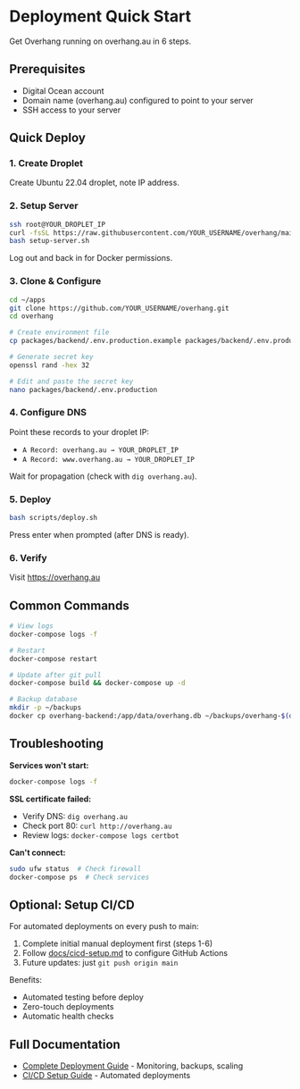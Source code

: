 # Deployment Quick Start

Get Overhang running on overhang.au in 6 steps.

## Prerequisites
- Digital Ocean account
- Domain name (overhang.au) configured to point to your server
- SSH access to your server

## Quick Deploy

### 1. Create Droplet
Create Ubuntu 22.04 droplet, note IP address.

### 2. Setup Server
```bash
ssh root@YOUR_DROPLET_IP
curl -fsSL https://raw.githubusercontent.com/YOUR_USERNAME/overhang/main/scripts/setup-server.sh -o setup-server.sh
bash setup-server.sh
```

Log out and back in for Docker permissions.

### 3. Clone & Configure
```bash
cd ~/apps
git clone https://github.com/YOUR_USERNAME/overhang.git
cd overhang

# Create environment file
cp packages/backend/.env.production.example packages/backend/.env.production

# Generate secret key
openssl rand -hex 32

# Edit and paste the secret key
nano packages/backend/.env.production
```

### 4. Configure DNS
Point these records to your droplet IP:
- `A Record: overhang.au → YOUR_DROPLET_IP`
- `A Record: www.overhang.au → YOUR_DROPLET_IP`

Wait for propagation (check with `dig overhang.au`).

### 5. Deploy
```bash
bash scripts/deploy.sh
```

Press enter when prompted (after DNS is ready).

### 6. Verify
Visit https://overhang.au

## Common Commands

```bash
# View logs
docker-compose logs -f

# Restart
docker-compose restart

# Update after git pull
docker-compose build && docker-compose up -d

# Backup database
mkdir -p ~/backups
docker cp overhang-backend:/app/data/overhang.db ~/backups/overhang-$(date +%Y%m%d).db
```

## Troubleshooting

**Services won't start:**
```bash
docker-compose logs -f
```

**SSL certificate failed:**
- Verify DNS: `dig overhang.au`
- Check port 80: `curl http://overhang.au`
- Review logs: `docker-compose logs certbot`

**Can't connect:**
```bash
sudo ufw status  # Check firewall
docker-compose ps  # Check services
```

## Optional: Setup CI/CD

For automated deployments on every push to main:

1. Complete initial manual deployment first (steps 1-6)
2. Follow [docs/cicd-setup.md](docs/cicd-setup.md) to configure GitHub Actions
3. Future updates: just `git push origin main`

Benefits:
- Automated testing before deploy
- Zero-touch deployments
- Automatic health checks

## Full Documentation

- [Complete Deployment Guide](docs/deployment.md) - Monitoring, backups, scaling
- [CI/CD Setup Guide](docs/cicd-setup.md) - Automated deployments

